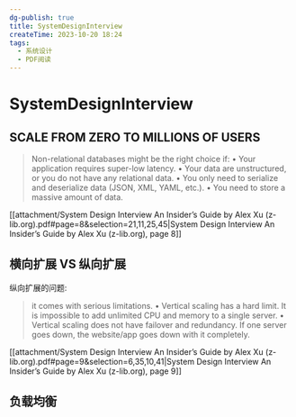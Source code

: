 ```yaml
---
dg-publish: true
title: SystemDesignInterview
createTime: 2023-10-20 18:24
tags:
  - 系统设计
  - PDF阅读
---
```

# SystemDesignInterview

## SCALE FROM ZERO TO MILLIONS OF USERS

> Non-relational databases might be the right choice if: 
> • Your application requires super-low latency. 
> • Your data are unstructured, or you do not have any relational data. 
> • You only need to serialize and deserialize data (JSON, XML, YAML, etc.). 
> • You need to store a massive amount of data.

[[attachment/System Design Interview An Insider’s Guide by Alex Xu (z-lib.org).pdf#page=8&selection=21,11,25,45|System Design Interview An Insider’s Guide by Alex Xu (z-lib.org), page 8]]

## 横向扩展 VS 纵向扩展

纵向扩展的问题:
> it comes with serious limitations. 
>  • Vertical scaling has a hard limit. It is impossible to add unlimited CPU and memory to a single server. 
>  • Vertical scaling does not have failover and redundancy. If one server goes down, the website/app goes down with it completely.

[[attachment/System Design Interview An Insider’s Guide by Alex Xu (z-lib.org).pdf#page=9&selection=6,35,10,41|System Design Interview An Insider’s Guide by Alex Xu (z-lib.org), page 9]]

## 负载均衡


